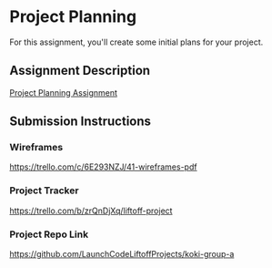 # Project Planning
For this assignment, you'll create some initial plans for your project.

## Assignment Description
[Project Planning Assignment](https://education.launchcode.org/liftoff/modules/assignments/project-planning)

## Submission Instructions

### Wireframes

https://trello.com/c/6E293NZJ/41-wireframes-pdf

### Project Tracker

https://trello.com/b/zrQnDjXq/liftoff-project

### Project Repo Link

https://github.com/LaunchCodeLiftoffProjects/koki-group-a
